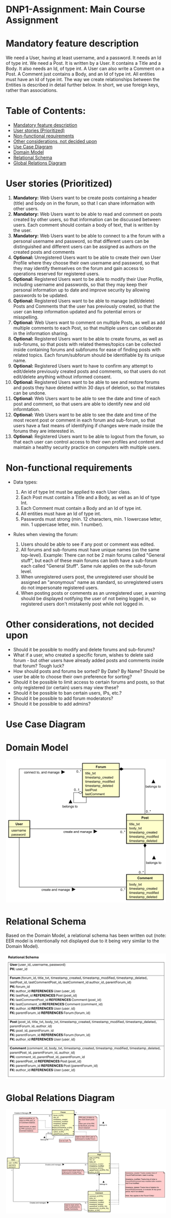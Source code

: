 # DNP1-Assignment: Main Course Assignment

# Mandatory feature description
We need a User, having at least username, and a password. It needs an Id of type int. We need a Post. It is written by a User. It contains a Title and a Body. It also needs an Id, of type int. A User can also write a Comment on a Post. A Comment just contains a Body, and an Id of type int.
All entities must have an Id of type int. The way we create relationships between the Entities is described in detail further below. In short, we use foreign keys, rather than associations.

# Table of Contents:

 - [Mandatory feature description](#Mandatory-feature-description)
 - [User stories (Prioritized)](#User-stories-(Prioritized))
 - [Non-functional requirements](#Non-functional-requirements)
 - [Other considerations, not decided upon](#Other-considerations,-not-decided-upon)
 - [Use Case Diagram](#Use-Case-Diagram)
 - [Domain Model](#Domain-Model)
 - [Relational Schema](#Relational-Schema)
 - [Global Relations Diagram](#Global-Relations-Diagram)


# User stories (Prioritized)
  1.	<b>Mandatory:</b> Web Users want to be create posts containing a header (title) and body on in the forum, so that I can share information with other users.
  2.	<b>Mandatory:</b> Web Users want to be able to read and comment on posts created by other users, so that information can be discussed between users. Each comment should contain a body of text, that is written by the user.
  3.	<b>Mandatory:</b> Web Users want to be able to connect to a the forum with a personal username and password, so that different users can be distinguished and different users can be assigned as authors on the created posts and comments
  4. <b>Optional:</b> Unregistered Users want to be able to create their own User Profile where they choose their own username and password, so that they may identify themselves on the forum and gain access to operations reserved for registered users.
  5. <b>Optional:</b> Registered Users want to be able to modify their User Profile, including username and passwords, so that they may keep their personal information up to date and improve security by allowing passwords to be updated.
  6.	<b>Optional:</b> Registered Users want to be able to manage (edit/delete) Posts and Comments that the user has previously created, so that the user can keep information updated and fix potential errors or misspelling.
  7.	<b>Optional:</b> Web Users want to comment on multiple Posts, as well as add multiple comments to each Post, so that multiple users can collaborate in the information sharing.
  8. <b>Optional:</b> Registered Users want to be able to create forums, as well as sub-forums, so that posts with related themes/topics can be collected inside containing forums and subforums for ease of finding posts with related topics. Each forum/subforum should be identifiable by its unique name.
  9. <b>Optional:</b> Registered Users want to have to confirm any attempt to edit/delete previously created posts and comments, so that users do not edit/delete anything without informed consent.
  10. <b>Optional:</b> Registered Users want to be able to see and restore forums and posts they have deleted within 30 days of deletion, so that mistakes can be undone.
  11. <b>Optional:</b> Web Users want to be able to see the date and time of each post and comment, so that users are able to identify new and old informtation.
  12. <b>Optional:</b> Web Users want to be able to see the date and time of the most recent post or comment in each forum and sub-forum, so that users have a fast means of identifying if changes were made inside the forums they are interested in.
  13. <b>Optional:</b> Registered Users want to be able to logout from the forum, so that each user can control access to their own profiles and content and maintain a healthy security practice on computers with multiple users.


# Non-functional requirements
- Data types:
  1.	An id of type Int must be applied to each User class.
  2.	Each Post must contain a Title and a Body, as well as an Id of type Int.
  3.	Each Comment must contain a Body and an Id of type int.
  4.	All entities must have an Id of type int.
  5.	Passwords must strong (min. 12 characters, min. 1 lowercase letter, min. 1 uppercase letter, min. 1 number).

 
- Rules when viewing the forum:
  1.	Users should be able to see if any post or comment was edited.
  2. All forums and sub-forums must have unique names (on the same top-level). Example: There can not be 2 main forums called "General stuff", but each of these main forums can both have a sub-forum each called "General Stuff". Same rule applies on the sub-forum level.
  3. When unregistered users post, the unregistered user should be assigned an "anonymous" name as standard, so unregistered users do not impersonate registered users.
  4. When posting posts or comments as an unregistered user, a warning should be displayed notifying the user of not being logged in, so registered users don't mistakenly post while not logged in.

  

# Other considerations, not decided upon
- Should it be possible to modify and delete forums and sub-forums?
- What if a user, who created a specific forum, wishes to delete said forum - but other users have already added posts and comments inside that forum? Tough luck?
- How should posts and forums be sorted? By Date? By Name? Should be user be able to choose their own preference for sorting?
- Should it be possible to limit access to certain forums and posts, so that only registered (or certain) users may view these?
- Should it be possible to ban certain users, IPs, etc.?
- Should it be possible to add forum moderators?
- Should it be possible to add admins?


# Use Case Diagram
  
# Domain Model

![alt text](Images/domain-model.svg)

# Relational Schema
Based on the Domain Model, a relational schema has been written out (note: EER model is intentionally not displayed due to it being very similar to the Domain Model).

![alt text](Images/relational-schema.jpg)

# Global Relations Diagram

![alt text](Images/global-Relations-diagram.svg)
